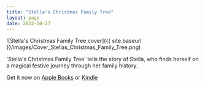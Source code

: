 ```yaml
---
title: "Stella's Christmas Family Tree"
layout: page
date: 2022-10-27
---
```


![Stella's Christmas Family Tree cover]({{ site.baseurl }}/images/Cover_Stellas_Christmas_Family_Tree.png)

'Stella's Christmas Family Tree' tells the story of Stella, who finds herself on a magical festive journey through her family history. 

Get it now on [Apple Books](https://apple.co/3TJ0bPO) or [Kindle](https://www.amazon.co.uk/Stellas-Christmas-Family-Tree-OReilly-ebook/dp/B0BKNTL4WY/ref=sr_1_1?crid=13DDDL6BCYB40&keywords=Stella%27s+Christmas+family+tree&qid=1666906945&s=digital-text&sprefix=stella+s+christmas+family+tree%2Cdigital-text%2C95&sr=1-1)
